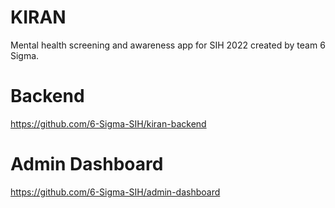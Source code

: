 # KIRAN
Mental health screening and awareness app for SIH 2022 created by team 6 Sigma.

# Backend
https://github.com/6-Sigma-SIH/kiran-backend

# Admin Dashboard
https://github.com/6-Sigma-SIH/admin-dashboard
